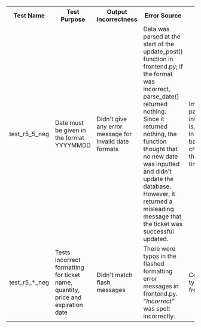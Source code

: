 <table>
    <tbody>
        <tr>
            <th>Test Name</th>
            <th>Test Purpose</th>
            <th>Output Incorrectness</th>
            <th>Error Source</th>
            <th>Fix</th>
        </tr>
        <tr>
            <td>test_r5_5_neg</td>
            <td>Date must be given in the format YYYYMMDD</td>
            <td>Didn't give any error message for invalid date formats</td>
            <td>Data was parsed at the start of the update_post() function in frontend.py; if the format was incorrect, parse_date() returned nothing. Since it returned nothing, the function thought that no new date was inputted and didn't update the database. However, it returned a misleading message that the ticket was successful updated.</td>
            <td>Implemented parse_date() into is_valid_date() in the backend to check both at the same time.</td>
        </tr>
        <tr>
            <td>test_r5_*_neg</td>
            <td>Tests incorrect formatting for ticket name, quantity, price and expiration date</td>
            <td>Didn't match flash messages</td>
            <td>There were typos in the flashed formatting error messages in frontend.py. "<i>Incorrect</i>" was spelt
                incorrectly.</td>
            <td>Corrected the typos in frontend.py</td>
        </tr>
    </tbody>
</table>